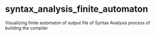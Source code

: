 # syntax_analysis_finite_automaton
Visualizing finite automaton of output file of Syntax Analysis process of building the compiler
